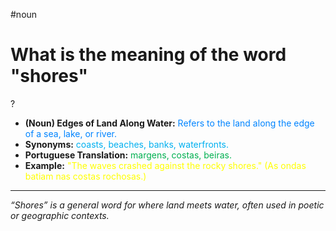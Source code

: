 #noun

# What is the meaning of the word "shores"
?
* **(Noun) Edges of Land Along Water:** <span style="color:rgb(0, 132, 255)">Refers to the land along the edge of a sea, lake, or river.</span>
* **Synonyms:** <span style="color:rgb(0, 176, 240)">coasts, beaches, banks, waterfronts.</span>
* **Portuguese Translation:** <span style="color:rgb(0, 176, 80)">margens, costas, beiras.</span>
* **Example:** <span style="color:rgb(255, 255, 0)">"The waves crashed against the rocky shores." (As ondas batiam nas costas rochosas.)</span>
---
*“Shores” is a general word for where land meets water, often used in poetic or geographic contexts.*
<!--SR:!2025-07-09,24,270-->
